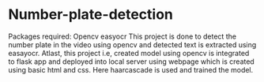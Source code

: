 # Number-plate-detection
Packages required:
Opencv 
easyocr
This project is done to detect the number plate in the video using opencv and detected text is extracted using easayocr.
Atlast, this project i.e, created model using opencv is integrated to flask app and deployed into local server using webpage which is created using basic html and css.
Here haarcascade is used and trained the model.
